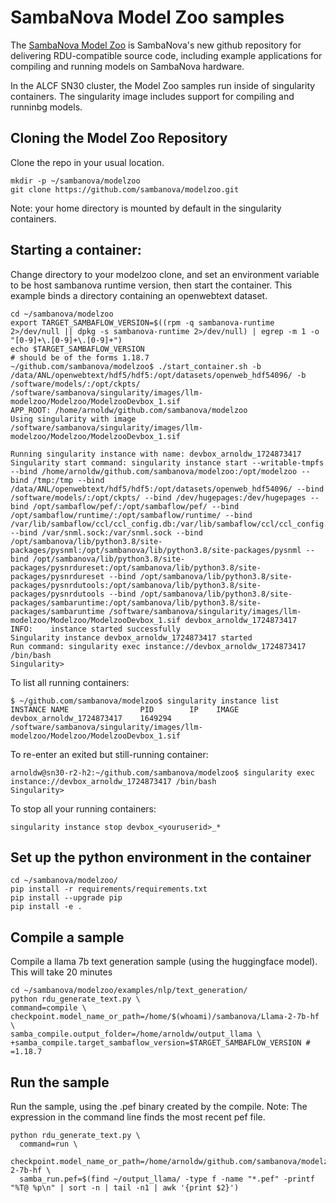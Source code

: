 # SambaNova Model Zoo samples

The [SambaNova Model Zoo](https://github.com/sambanova/modelzoo/tree/main) is SambaNova's new github repository for delivering RDU-compatible source code, including example applications for compiling and running models on SambaNova hardware.

In the ALCF SN30 cluster, the Model Zoo samples run inside of singularity containers. The singularity image includes support for compiling and runninbg models.


## Cloning the Model Zoo Repository

Clone the repo in your usual location. 
```
mkdir -p ~/sambanova/modelzoo
git clone https://github.com/sambanova/modelzoo.git
```
Note: your home directory is mounted by default in the singularity containers.

## Starting a container:

Change directory to your modelzoo clone, and set an environment variable to be  host sambanova runtime version, then start the container. This example binds a directory containing an openwebtext dataset. 
```
cd ~/sambanova/modelzoo
export TARGET_SAMBAFLOW_VERSION=$((rpm -q sambanova-runtime 2>/dev/null || dpkg -s sambanova-runtime 2>/dev/null) | egrep -m 1 -o "[0-9]+\.[0-9]+\.[0-9]+")
echo $TARGET_SAMBAFLOW_VERSION
# should be of the forms 1.18.7
~/github.com/sambanova/modelzoo$ ./start_container.sh -b /data/ANL/openwebtext/hdf5/hdf5:/opt/datasets/openweb_hdf54096/ -b  /software/models/:/opt/ckpts/ /software/sambanova/singularity/images/llm-modelzoo/Modelzoo/ModelzooDevbox_1.sif
APP_ROOT: /home/arnoldw/github.com/sambanova/modelzoo
Using singularity with image /software/sambanova/singularity/images/llm-modelzoo/Modelzoo/ModelzooDevbox_1.sif

Running singularity instance with name: devbox_arnoldw_1724873417
Singularity start command: singularity instance start --writable-tmpfs --bind /home/arnoldw/github.com/sambanova/modelzoo:/opt/modelzoo --bind /tmp:/tmp --bind /data/ANL/openwebtext/hdf5/hdf5:/opt/datasets/openweb_hdf54096/ --bind /software/models/:/opt/ckpts/ --bind /dev/hugepages:/dev/hugepages --bind /opt/sambaflow/pef/:/opt/sambaflow/pef/ --bind /opt/sambaflow/runtime/:/opt/sambaflow/runtime/ --bind /var/lib/sambaflow/ccl/ccl_config.db:/var/lib/sambaflow/ccl/ccl_config.db --bind /var/snml.sock:/var/snml.sock --bind /opt/sambanova/lib/python3.8/site-packages/pysnml:/opt/sambanova/lib/python3.8/site-packages/pysnml --bind /opt/sambanova/lib/python3.8/site-packages/pysnrdureset:/opt/sambanova/lib/python3.8/site-packages/pysnrdureset --bind /opt/sambanova/lib/python3.8/site-packages/pysnrdutools:/opt/sambanova/lib/python3.8/site-packages/pysnrdutools --bind /opt/sambanova/lib/python3.8/site-packages/sambaruntime:/opt/sambanova/lib/python3.8/site-packages/sambaruntime /software/sambanova/singularity/images/llm-modelzoo/Modelzoo/ModelzooDevbox_1.sif devbox_arnoldw_1724873417
INFO:    instance started successfully
Singularity instance devbox_arnoldw_1724873417 started
Run command: singularity exec instance://devbox_arnoldw_1724873417 /bin/bash
Singularity> 
```

To list all running containers:
```
$ ~/github.com/sambanova/modelzoo$ singularity instance list
INSTANCE NAME                PID        IP    IMAGE
devbox_arnoldw_1724873417    1649294          /software/sambanova/singularity/images/llm-modelzoo/Modelzoo/ModelzooDevbox_1.sif
```
To re-enter an exited but still-running container:
```
arnoldw@sn30-r2-h2:~/github.com/sambanova/modelzoo$ singularity exec instance://devbox_arnoldw_1724873417 /bin/bash
Singularity> 
```

To stop all your running containers:
```
singularity instance stop devbox_<youruserid>_*
```

## Set up the python environment in the container

```
cd ~/sambanova/modelzoo/
pip install -r requirements/requirements.txt 
pip install --upgrade pip
pip install -e . 
```

## Compile a sample

Compile a llama 7b text generation sample (using the huggingface model). This will take 20 minutes

```
cd ~/sambanova/modelzoo/examples/nlp/text_generation/
python rdu_generate_text.py \
command=compile \
checkpoint.model_name_or_path=/home/$(whoami)/sambanova/Llama-2-7b-hf \
samba_compile.output_folder=/home/arnoldw/output_llama \
+samba_compile.target_sambaflow_version=$TARGET_SAMBAFLOW_VERSION #     =1.18.7
```

## Run the sample

Run the sample, using the .pef binary created by the compile.
Note: The expression in the command line finds the most recent pef file.
<!--
$(find ~/output_llama/ -type f -name "*.pef" -printf "%T@ %p\n" | sort -n | tail -n1 | awk '{print $2}')
$(find ~/output_llama/$(ls -lart ~/output_llama/ | grep rdu | tail -n 1 | awk '{print $9}') -name "*.pef")
-->

```
python rdu_generate_text.py \
  command=run \
  checkpoint.model_name_or_path=/home/arnoldw/github.com/sambanova/modelzoo/Llama-2-7b-hf \
  samba_run.pef=$(find ~/output_llama/ -type f -name "*.pef" -printf "%T@ %p\n" | sort -n | tail -n1 | awk '{print $2}')
```
